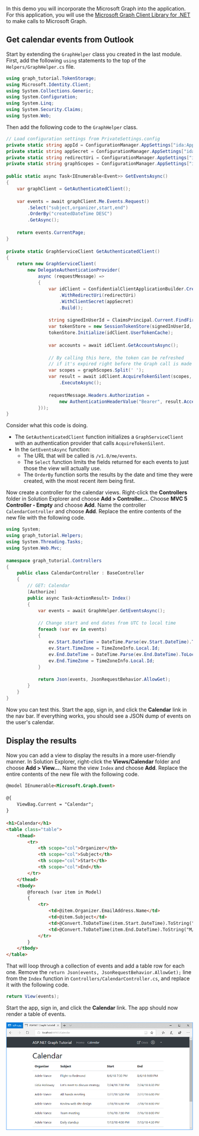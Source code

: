 <!-- markdownlint-disable MD002 MD041 -->

In this demo you will incorporate the Microsoft Graph into the application. For this application, you will use the [Microsoft Graph Client Library for .NET](https://github.com/microsoftgraph/msgraph-sdk-dotnet) to make calls to Microsoft Graph.

## Get calendar events from Outlook

Start by extending the `GraphHelper` class you created in the last module. First, add the following `using` statements to the top of the `Helpers/GraphHelper.cs` file.

```cs
using graph_tutorial.TokenStorage;
using Microsoft.Identity.Client;
using System.Collections.Generic;
using System.Configuration;
using System.Linq;
using System.Security.Claims;
using System.Web;
```

Then add the following code to the `GraphHelper` class.

```cs
// Load configuration settings from PrivateSettings.config
private static string appId = ConfigurationManager.AppSettings["ida:AppId"];
private static string appSecret = ConfigurationManager.AppSettings["ida:AppSecret"];
private static string redirectUri = ConfigurationManager.AppSettings["ida:RedirectUri"];
private static string graphScopes = ConfigurationManager.AppSettings["ida:AppScopes"];

public static async Task<IEnumerable<Event>> GetEventsAsync()
{
    var graphClient = GetAuthenticatedClient();

    var events = await graphClient.Me.Events.Request()
        .Select("subject,organizer,start,end")
        .OrderBy("createdDateTime DESC")
        .GetAsync();

    return events.CurrentPage;
}

private static GraphServiceClient GetAuthenticatedClient()
{
    return new GraphServiceClient(
        new DelegateAuthenticationProvider(
            async (requestMessage) =>
            {
                var idClient = ConfidentialClientApplicationBuilder.Create(appId)
                    .WithRedirectUri(redirectUri)
                    .WithClientSecret(appSecret)
                    .Build();

                string signedInUserId = ClaimsPrincipal.Current.FindFirst(ClaimTypes.NameIdentifier).Value;
                var tokenStore = new SessionTokenStore(signedInUserId, HttpContext.Current);
                tokenStore.Initialize(idClient.UserTokenCache);

                var accounts = await idClient.GetAccountsAsync();

                // By calling this here, the token can be refreshed
                // if it's expired right before the Graph call is made
                var scopes = graphScopes.Split(' ');
                var result = await idClient.AcquireTokenSilent(scopes, accounts.FirstOrDefault())
                    .ExecuteAsync();

                requestMessage.Headers.Authorization =
                    new AuthenticationHeaderValue("Bearer", result.AccessToken);
            }));
}
```

Consider what this code is doing.

- The `GetAuthenticatedClient` function initializes a `GraphServiceClient` with an authentication provider that calls `AcquireTokenSilent`.
- In the `GetEventsAsync` function:
  - The URL that will be called is `/v1.0/me/events`.
  - The `Select` function limits the fields returned for each events to just those the view will actually use.
  - The `OrderBy` function sorts the results by the date and time they were created, with the most recent item being first.

Now create a controller for the calendar views. Right-click the **Controllers** folder in Solution Explorer and choose **Add > Controller...**. Choose **MVC 5 Controller - Empty** and choose **Add**. Name the controller `CalendarController` and choose **Add**. Replace the entire contents of the new file with the following code.

```cs
using System;
using graph_tutorial.Helpers;
using System.Threading.Tasks;
using System.Web.Mvc;

namespace graph_tutorial.Controllers
{
    public class CalendarController : BaseController
    {
        // GET: Calendar
        [Authorize]
        public async Task<ActionResult> Index()
        {
            var events = await GraphHelper.GetEventsAsync();

            // Change start and end dates from UTC to local time
            foreach (var ev in events)
            {
                ev.Start.DateTime = DateTime.Parse(ev.Start.DateTime).ToLocalTime().ToString();
                ev.Start.TimeZone = TimeZoneInfo.Local.Id;
                ev.End.DateTime = DateTime.Parse(ev.End.DateTime).ToLocalTime().ToString();
                ev.End.TimeZone = TimeZoneInfo.Local.Id;
            }

            return Json(events, JsonRequestBehavior.AllowGet);
        }
    }
}
```

Now you can test this. Start the app, sign in, and click the **Calendar** link in the nav bar. If everything works, you should see a JSON dump of events on the user's calendar.

## Display the results

Now you can add a view to display the results in a more user-friendly manner. In Solution Explorer, right-click the **Views/Calendar** folder and choose **Add > View...**. Name the view `Index` and choose **Add**. Replace the entire contents of the new file with the following code.

```html
@model IEnumerable<Microsoft.Graph.Event>

@{
    ViewBag.Current = "Calendar";
}

<h1>Calendar</h1>
<table class="table">
    <thead>
        <tr>
            <th scope="col">Organizer</th>
            <th scope="col">Subject</th>
            <th scope="col">Start</th>
            <th scope="col">End</th>
        </tr>
    </thead>
    <tbody>
        @foreach (var item in Model)
        {
            <tr>
                <td>@item.Organizer.EmailAddress.Name</td>
                <td>@item.Subject</td>
                <td>@Convert.ToDateTime(item.Start.DateTime).ToString("M/d/yy h:mm tt")</td>
                <td>@Convert.ToDateTime(item.End.DateTime).ToString("M/d/yy h:mm tt")</td>
            </tr>
        }
    </tbody>
</table>
```

That will loop through a collection of events and add a table row for each one. Remove the `return Json(events, JsonRequestBehavior.AllowGet);` line from the `Index` function in `Controllers/CalendarController.cs`, and replace it with the following code.

```cs
return View(events);
```

Start the app, sign in, and click the **Calendar** link. The app should now render a table of events.

![A screenshot of the table of events](./images/add-msgraph-01.png)